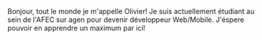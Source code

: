 Bonjour, tout le monde je m'appelle Olivier!
Je suis actuellement étudiant au sein de l'AFEC sur agen pour devenir développeur Web/Mobile.
J'éspere pouvoir en apprendre un maximum par ici!
